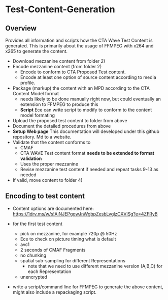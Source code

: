 # Test-Content-Generation

## Overview
Provides all information and scripts how the CTA Wave Test Content is generated. This is primarily about the usage of FFMPEG with x264 and x265 to generate the content.

* Download mezzanine content from folder 2)
* Encode mezzanine content (from folder 2)
  * Encode to conform to CTA Proposed Test content.
  * Encode at least one option of source content according to media profile.
* Package (markup) the content with an MPD according to the CTA Content Model format
  * needs likely to be done manually right now, but could eventually an extension to FFMPEG to produce this
  * **Script** Ece can write script to modify to conform to the content model formating
* Upload the proposed test content to folder <add> from above
* Document the detailed procedures from above
 * **Setup Web page** This documentation will developed under this github repository. Md to a website.
* Validate that the content conforms to
  * CMAF
  * CTA WAVE Test content format **needs to be extended to format validation**
  * Uses the proper mezzanine
  * Revise mezzanine test content if needed and repeat tasks 9-13 as needed
* If valid, move content to folder 4) <add>
 
 ## Encoding to test content
 
 * Content options are documented here: https://1drv.ms/w/s!AiNJEPgowJnWgbpZesbLvglzCXVlSg?e=4ZFRyB
 
 * for the first test content
   * pick on mezzanine, for example 720p @ 50Hz
   * Ece to check on picture timing what is default
   * avc1
   * 2 seconds of CMAF Fragments
   * no chunking
   * spatial sub-sampling for different Representations
     * note that we need to use different mezzanine version (A,B,C) for each Representation 
   * unencrypted
  * write a script/command line for FFMPEG to generate the above content, might also include a repackaging script.
  
 
